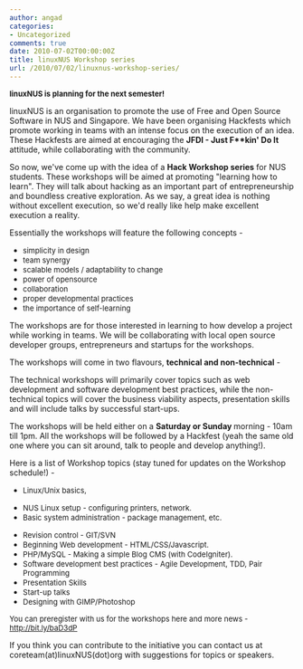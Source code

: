 ```yaml
---
author: angad
categories:
- Uncategorized
comments: true
date: 2010-07-02T00:00:00Z
title: linuxNUS Workshop series
url: /2010/07/02/linuxnus-workshop-series/
---
```


<span style="font-size: small;"><span style="font-weight: bold;">linuxNUS is planning for the next semester!</span></span>

linuxNUS is an organisation to promote the use of Free and Open Source Software in NUS and Singapore. We have been organising Hackfests which promote working in teams with an intense focus on the execution of an idea. These Hackfests are aimed at encouraging the <span style="font-weight: bold;">JFDI - Just F**kin' Do It</span> attitude, while collaborating with the community.

So now, we've come up with the idea of a <span style="font-weight: bold;">Hack Workshop series</span> for NUS students. These workshops will be aimed at promoting "learning how to learn". They will talk about hacking as an important part of entrepreneurship and boundless creative exploration. As we say, a great idea is nothing without excellent execution, so we'd really like help make excellent execution a reality.

Essentially the workshops will feature the following concepts -
<ul>
	<li><span style="font-size: small;">simplicity in design</span></li>
	<li><span style="font-size: small;">team synergy</span></li>
	<li><span style="font-size: small;">scalable models / adaptability to change</span></li>
	<li><span style="font-size: small;">power of opensource</span></li>
	<li><span style="font-size: small;">collaboration</span></li>
	<li><span style="font-size: small;">proper developmental practices</span></li>
	<li><span style="font-size: small;">the importance of self-learning</span></li>
</ul>
<span style="font-size: small;"> </span>

The workshops are for those interested in learning to how develop a project while working in teams. We will be collaborating with local open source developer groups, entrepreneurs and startups for the workshops.

The workshops will come in two flavours, <span style="font-weight: bold;">technical and non-technical</span> -

The technical workshops will primarily cover topics such as web development and software development best practices, while the non-technical topics will cover the business viability aspects, presentation skills and will include talks by successful start-ups.

The workshops will be held either on a <span style="font-weight: bold;">Saturday or Sunday </span>morning - 10am till 1pm. All the workshops will be followed by a
Hackfest (yeah the same old one where you can sit around, talk to people and develop anything!).

Here is a list of Workshop topics (stay tuned for updates on the Workshop schedule!) -
<ul>
	<li><span style="font-size: small;">Linux/Unix basics,</span></li>
</ul>
<ul>
	<li><span style="font-size: small;">NUS Linux setup - configuring printers, network.</span></li>
	<li><span style="font-size: small;">Basic system administration - package management, etc.</span></li>
</ul>
<ul>
	<li><span style="font-size: small;">Revision control - GIT/SVN</span></li>
	<li><span style="font-size: small;">Beginning Web development - HTML/CSS/Javascript.</span></li>
	<li><span style="font-size: small;">PHP/MySQL - Making a simple Blog CMS (with CodeIgniter).</span></li>
	<li><span style="font-size: small;">Software development best practices - Agile Development, TDD, Pair Programming</span></li>
	<li><span style="font-size: small;">Presentation Skills</span></li>
	<li><span style="font-size: small;">Start-up talks</span></li>
	<li><span style="font-size: small;">Designing with GIMP/Photoshop</span></li>
</ul>
<span style="font-size: small;">
You can preregister with us for the workshops here and more news -<a href="http://bit.ly/baD3dP" target="_blank"> http://bit.ly/baD3dP</a></span>

If you think you can contribute to the initiative you can contact us at coreteam(at)linuxNUS(dot)org with suggestions for topics or speakers.
